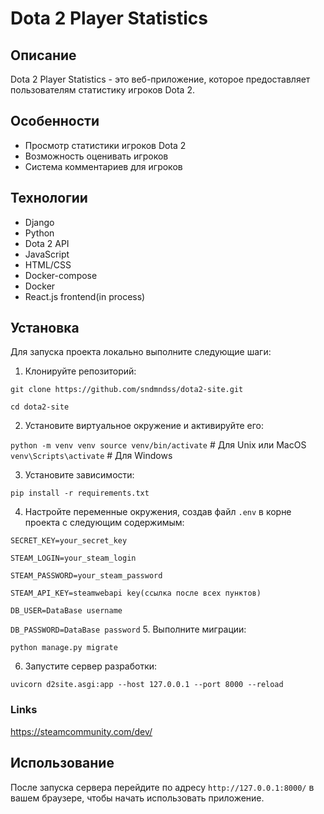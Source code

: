 # Dota 2 Player Statistics

## Описание

Dota 2 Player Statistics - это веб-приложение, которое предоставляет пользователям статистику игроков Dota 2.

## Особенности

- Просмотр статистики игроков Dota 2
- Возможность оценивать игроков
- Система комментариев для игроков

## Технологии

- Django
- Python
- Dota 2 API
- JavaScript
- HTML/CSS
- Docker-compose
- Docker
- React.js frontend(in process)

## Установка

Для запуска проекта локально выполните следующие шаги:

1. Клонируйте репозиторий:

`git clone https://github.com/sndmndss/dota2-site.git`

`cd dota2-site`

2. Установите виртуальное окружение и активируйте его:

`python -m venv venv source venv/bin/activate` # Для Unix или MacOS
`venv\Scripts\activate` # Для Windows

3. Установите зависимости:

`pip install -r requirements.txt`

 
4. Настройте переменные окружения, создав файл `.env` в корне проекта с следующим содержимым:

`SECRET_KEY=your_secret_key `

`STEAM_LOGIN=your_steam_login`

`STEAM_PASSWORD=your_steam_password`

`STEAM_API_KEY=steamwebapi key(ссылка после всех пунктов)`

`DB_USER=DataBase username`

`DB_PASSWORD=DataBase password`
5. Выполните миграции:

`python manage.py migrate`

6. Запустите сервер разработки:

`uvicorn d2site.asgi:app --host 127.0.0.1 --port 8000 --reload`

### Links

https://steamcommunity.com/dev/

## Использование

После запуска сервера перейдите по адресу `http://127.0.0.1:8000/` в вашем браузере, чтобы начать использовать приложение.
